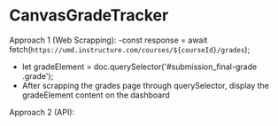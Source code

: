 # CanvasGradeTracker

Approach 1 (Web Scrapping):
  -const response = await fetch(`https://umd.instructure.com/courses/${courseId}/grades`);
  - let gradeElement = doc.querySelector('#submission_final-grade .grade');
  - After scrapping the grades page through querySelector, display the gradeElement content on the dashboard


Approach 2 (API):
